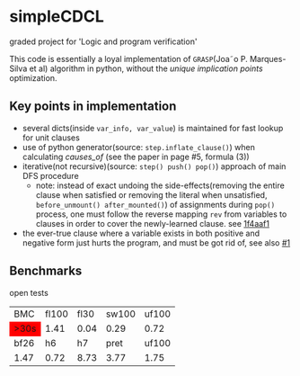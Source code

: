 # simpleCDCL
graded project for 'Logic and program verification' 

This code is essentially a loyal implementation of ```GRASP```(Joa˜o P. Marques-Silva et al) algorithm 
in python, without the *unique implication points* optimization.


## Key points in implementation

* several dicts(inside ```var_info, var_value```) is maintained for fast lookup for unit clauses 
* use of python generator(source: ```step.inflate_clause()```) when calculating *causes_of* (see the paper in page #5, formula (3))
* iterative(not recursive)(source: ```step() push() pop()```) approach of main DFS procedure
  * note: instead of exact undoing the side-effects(removing the entire clause when satisfied or removing the literal
   when unsatisfied, ```before_unmount() after_mounted()```) of assignments during ```pop()``` process, one must follow the reverse mapping ```rev```
    from variables to clauses in order to cover the newly-learned clause. see [1f4aaf1](/../../commit/1f4aaf1f1e7b416a58fa00e30a74058836147207)
* the ever-true clause where a variable exists in both positive and negative form just hurts the program, and must be got rid of, see also [#1](/../../issues/1)

## Benchmarks

open tests

<table>
<tbody>
<tr>
<td align="left">BMC</td>
<td align="left">fl100</td>
<td align="left">fl30</td>
<td align="left">sw100</td>
<td align="left">uf100</td>
</tr>
<tr>
<td align="left" style='background-color:red !important'>&gt;30s</td>
<td align="left">1.41</td>
<td align="left">0.04</td>
<td align="left">0.29</td>
<td align="left">0.72</td>
</tr>
<tr>
<td align="left">bf26</td>
<td align="left">h6</td>
<td align="left">h7</td>
<td align="left">pret</td>
<td align="left">uf100</td>
</tr>
<tr>
<td align="left">1.47</td>
<td align="left">0.72</td>
<td align="left">8.73</td>
<td align="left">3.77</td>
<td align="left">1.75</td>
</tr></tbody></table>

